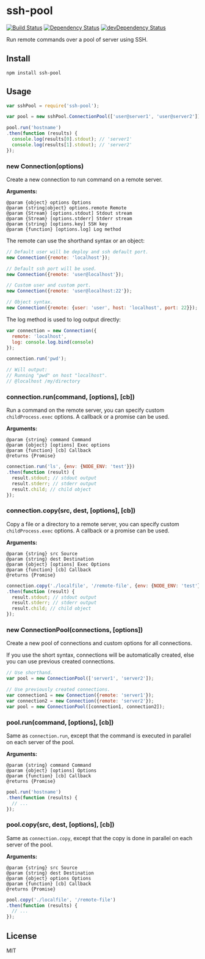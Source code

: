 # ssh-pool
[![Build Status](https://travis-ci.org/neoziro/ssh-pool.svg?branch=master)](https://travis-ci.org/neoziro/ssh-pool)
[![Dependency Status](https://david-dm.org/neoziro/ssh-pool.svg?theme=shields.io)](https://david-dm.org/neoziro/ssh-pool)
[![devDependency Status](https://david-dm.org/neoziro/ssh-pool/dev-status.svg?theme=shields.io)](https://david-dm.org/neoziro/ssh-pool#info=devDependencies)

Run remote commands over a pool of server using SSH.

## Install

```
npm install ssh-pool
```

## Usage

```js
var sshPool = require('ssh-pool');

var pool = new sshPool.ConnectionPool(['user@server1', 'user@server2']);

pool.run('hostname')
.then(function (results) {
  console.log(results[0].stdout); // 'server1'
  console.log(results[1].stdout); // 'server2'
});
```

### new Connection(options)

Create a new connection to run command on a remote server.

**Arguments:**

```
@param {object} options Options
@param {string|object} options.remote Remote
@param {Stream} [options.stdout] Stdout stream
@param {Stream} [options.stderr] Stderr stream
@param {string} [options.key] SSH key
@param {function} [options.log] Log method
```

The remote can use the shorthand syntax or an object:

```js
// Default user will be deploy and ssh default port.
new Connection({remote: 'localhost'}); 

// Default ssh port will be used.
new Connection({remote: 'user@localhost'});

// Custom user and custom port.
new Connection({remote: 'user@localhost:22'});

// Object syntax.
new Connection({remote: {user: 'user', host: 'localhost', port: 22}});
```

The log method is used to log output directly:

```js
var connection = new Connection({
  remote: 'localhost',
  log: console.log.bind(console)
});

connection.run('pwd');

// Will output:
// Running "pwd" on host "localhost".
// @localhost /my/directory
```

### connection.run(command, [options], [cb])

Run a command on the remote server, you can specify custom `childProcess.exec` options. A callback or a promise can be used.

**Arguments:**

```
@param {string} command Command
@param {object} [options] Exec options
@param {function} [cb] Callback
@returns {Promise}
```

```js
connection.run('ls', {env: {NODE_ENV: 'test'}})
.then(function (result) {
  result.stdout; // stdout output
  result.stderr; // stderr output
  result.child; // child object
});
```

### connection.copy(src, dest, [options], [cb])

Copy a file or a directory to a remote server, you can specify custom `childProcess.exec` options. A callback or a promise can be used.

**Arguments:**

```
@param {string} src Source
@param {string} dest Destination
@param {object} [options] Exec Options
@param {function} [cb] Callback
@returns {Promise}
```

```js
connection.copy('./localfile', '/remote-file', {env: {NODE_ENV: 'test'}})
.then(function (result) {
  result.stdout; // stdout output
  result.stderr; // stderr output
  result.child; // child object
});
```

### new ConnectionPool(connections, [options])

Create a new pool of connections and custom options for all connections.

If you use the short syntax, connections will be automatically created, else you can use previous created connections.

```js
// Use shorthand.
var pool = new ConnectionPool(['server1', 'server2']);

// Use previously created connections.
var connection1 = new Connection({remote: 'server1'});
var connection2 = new Connection({remote: 'server2'});
var pool = new ConnectionPool([connection1, connection2]);
```

### pool.run(command, [options], [cb])

Same as `connection.run`, except that the command is executed in parallel on each server of the pool.

**Arguments:**

```
@param {string} command Command
@param {object} [options] Options
@param {function} [cb] Callback
@returns {Promise}
```

```js
pool.run('hostname')
.then(function (results) {
  // ...
});
```

### pool.copy(src, dest, [options], [cb])

Same as `connection.copy`, except that the copy is done in parallel on each server of the pool.

**Arguments:**

```
@param {string} src Source
@param {string} dest Destination
@param {object} options Options
@param {function} [cb] Callback
@returns {Promise}
```

```js
pool.copy('./localfile', '/remote-file')
.then(function (results) {
  // ...
});
```


## License

MIT
